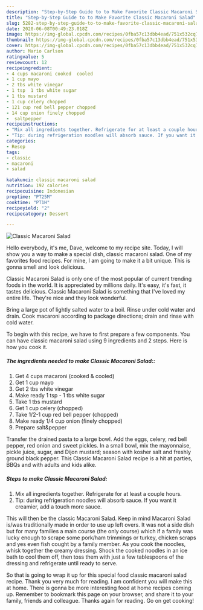 ```yaml
---
description: "Step-by-Step Guide to to Make Favorite Classic Macaroni Salad"
title: "Step-by-Step Guide to to Make Favorite Classic Macaroni Salad"
slug: 5282-step-by-step-guide-to-to-make-favorite-classic-macaroni-salad
date: 2020-06-08T00:49:23.018Z
image: https://img-global.cpcdn.com/recipes/0fba57c13dbb4ead/751x532cq70/classic-macaroni-salad-recipe-main-photo.jpg
thumbnail: https://img-global.cpcdn.com/recipes/0fba57c13dbb4ead/751x532cq70/classic-macaroni-salad-recipe-main-photo.jpg
cover: https://img-global.cpcdn.com/recipes/0fba57c13dbb4ead/751x532cq70/classic-macaroni-salad-recipe-main-photo.jpg
author: Mario Carlson
ratingvalue: 5
reviewcount: 12
recipeingredient:
- 4 cups macaroni cooked  cooled
- 1 cup mayo
- 2 tbs white vinegar
- 1 tsp  1 tbs white sugar
- 1 tbs mustard
- 1 cup celery chopped
- 121 cup red bell pepper chopped
- 14 cup onion finely chopped
-  saltpepper
recipeinstructions:
- "Mix all ingredients together. Refrigerate for at least a couple hours."
- "Tip: during refrigeration noodles will absorb sauce. If you want it creamier, add a touch more sauce."
categories:
- Resep
tags:
- classic
- macaroni
- salad

katakunci: classic macaroni salad
nutrition: 192 calories
recipecuisine: Indonesian
preptime: "PT25M"
cooktime: "PT1H"
recipeyield: "2"
recipecategory: Dessert

---
```



![Classic Macaroni Salad](https://img-global.cpcdn.com/recipes/0fba57c13dbb4ead/751x532cq70/classic-macaroni-salad-recipe-main-photo.jpg)

Hello everybody, it's me, Dave, welcome to my recipe site. Today, I will show you a way to make a special dish, classic macaroni salad. One of my favorites food recipes. For mine, I am going to make it a bit unique. This is gonna smell and look delicious.

Classic Macaroni Salad is only one of the most popular of current trending foods in the world. It is appreciated by millions daily. It's easy, it's fast, it tastes delicious. Classic Macaroni Salad is something that I've loved my entire life. They're nice and they look wonderful.

Bring a large pot of lightly salted water to a boil. Rinse under cold water and drain. Cook macaroni according to package directions; drain and rinse with cold water.


To begin with this recipe, we have to first prepare a few components. You can have classic macaroni salad using 9 ingredients and 2 steps. Here is how you cook it.

##### The ingredients needed to make Classic Macaroni Salad::

1. Get 4 cups macaroni (cooked &amp; cooled)
1. Get 1 cup mayo
1. Get 2 tbs white vinegar
1. Make ready 1 tsp - 1 tbs white sugar
1. Take 1 tbs mustard
1. Get 1 cup celery (chopped)
1. Take 1/2-1 cup red bell pepper (chopped)
1. Make ready 1/4 cup onion (finely chopped)
1. Prepare  salt&amp;pepper


Transfer the drained pasta to a large bowl. Add the eggs, celery, red bell pepper, red onion and sweet pickles. In a small bowl, mix the mayonnaise, pickle juice, sugar, and Dijon mustard; season with kosher salt and freshly ground black pepper. This Classic Macaroni Salad recipe is a hit at parties, BBQs and with adults and kids alike. 

##### Steps to make Classic Macaroni Salad:

1. Mix all ingredients together. Refrigerate for at least a couple hours.
1. Tip: during refrigeration noodles will absorb sauce. If you want it creamier, add a touch more sauce.


This will then be the classic Macaroni Salad. Keep in mind Macaroni Salad is/was traditionally made in order to use up left overs. It was not a side dish but for many families a main course (the only course) which if a family was lucky enough to scrape some pork/ham trimmings or turkey, chicken scraps and yes even fish cought by a family member. As you cook the noodles, whisk together the creamy dressing. Shock the cooked noodles in an ice bath to cool them off, then toss them with just a few tablespoons of the dressing and refrigerate until ready to serve. 

So that is going to wrap it up for this special food classic macaroni salad recipe. Thank you very much for reading. I am confident you will make this at home. There is gonna be more interesting food at home recipes coming up. Remember to bookmark this page on your browser, and share it to your family, friends and colleague. Thanks again for reading. Go on get cooking!
